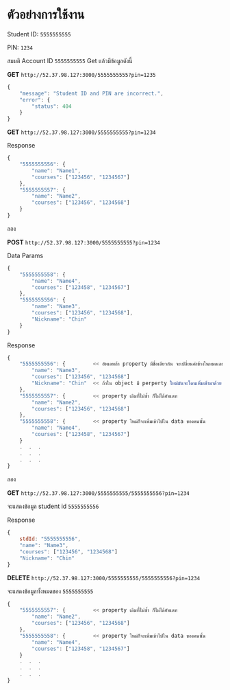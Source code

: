 # ตัวอย่างการใช้งาน

Student ID: `5555555555`

PIN: `1234`

สมมติ Account ID `5555555555` Get แล้วมีข้อมูลดังนี้

**GET** `http://52.37.98.127:3000/5555555555?pin=1235`

```javascript
{
	"message": "Student ID and PIN are incorrect.",
	"error": {
		"status": 404
	}
}
```

**GET** `http://52.37.98.127:3000/5555555555?pin=1234`

Response
```javascript
{
	"5555555556": {
		"name": "Name1",
		"courses": ["123456", "1234567"]
	},
	"5555555557": {
		"name": "Name2",
		"courses": ["123456", "1234568"]
	}
}
```

ลอง

**POST** `http://52.37.98.127:3000/5555555555?pin=1234`

Data Params

```javascript
{
	"5555555558": {
		"name": "Name4",
		"courses": ["123458", "1234567"]
	},
	"5555555556": {
		"name": "Name3",
		"courses": ["123456", "1234568"],
		"Nickname": "Chin"
	}
}
```

Response
```javascript
{
	"5555555556": {			<< อัพเดทถ้า property มีชื่อเดียวกัน จะเปลี่ยนค่าข้างในหมดเลย
		"name": "Name3",
		"courses": ["123456", "1234568"]
		"Nickname": "Chin" 	<< ถ้าใน object มี perperty ใหม่มันจะโดนเพิ่มเข้ามาด้วย (คือมันแทน object ไปเลย)
	},
	"5555555557": {			<< property เดิมที่ไม่ซ้ำ ก็ไม่ได้อัพเดท
		"name": "Name2",
		"courses": ["123456", "1234568"]
	},
	"5555555558": {			<< property ใหม่ก็จะเพิ่มเข้าไปใน data ของคนนั้น
		"name": "Name4",
		"courses": ["123458", "1234567"]
	}
	.  .  .
	.  .  .
	.  .  .
}
```

ลอง

**GET** `http://52.37.98.127:3000/5555555555/5555555556?pin=1234`

จะแสดงข้อมูล student id `5555555556`

Response
```javascript
{
	stdId: "5555555556",
	"name": "Name3",
	"courses": ["123456", "1234568"]
	"Nickname": "Chin"
}
```

**DELETE** `http://52.37.98.127:3000/5555555555/5555555556?pin=1234`

จะแสดงข้อมูลทั้งหมดของ `5555555555`

```javascript
{
	"5555555557": {			<< property เดิมที่ไม่ซ้ำ ก็ไม่ได้อัพเดท
		"name": "Name2",
		"courses": ["123456", "1234568"]
	},
	"5555555558": {			<< property ใหม่ก็จะเพิ่มเข้าไปใน data ของคนนั้น
		"name": "Name4",
		"courses": ["123458", "1234567"]
	}
	.  .  .
	.  .  .
	.  .  .
}
```